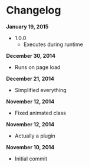 Changelog
==========

**January 19, 2015**
+ 1.0.0
  + Executes during runtime

**December 30, 2014**
+ Runs on page load

**December 21, 2014**
+ Simplified everything

**November 12, 2014**
+ Fixed animated class

**November 12, 2014**
+ Actually a plugin

**November 10, 2014**
+ Initial commit
